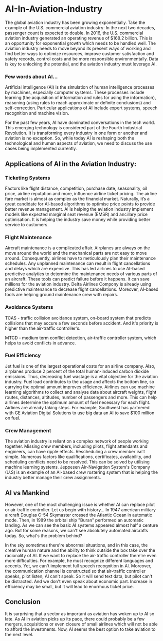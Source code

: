 # AI-In-Aviation-Industry

The global aviation industry has been growing exponentially. Take the example of the U.S. commercial aviation industry: In the next two decades, passenger count is expected to double. In 2016, the U.S. commercial aviation industry generated an operating revenue of $168.2 billion. This is an opportunity for exponential growth which needs to be handled well. The aviation industry needs to move beyond its present ways of working and find better ways to optimize resources, improve customer satisfaction and safety records, control costs and be more responsible environmentally. Data is key to unlocking the potential, and the aviation industry must leverage AI. 


### Few words about AI...

Artificial intelligence (AI) is the simulation of human intelligence processes by machines, especially computer systems. These processes include learning (the acquisition of information and rules for using the information), reasoning (using rules to reach approximate or definite conclusions) and self-correction. Particular applications of AI include expert systems, speech recognition and machine vision.

For the past few years, AI have dominated conversations in the tech world. 
This emerging technology is considered part of the Fourth Industrial Revolution. 
It is transforming every industry in one form or another and aviation is no exception.
So, while today AI is reshaping both the technological and human aspects of aviation, we need to discuss the use cases being implemented currently.



## Applications of AI in the Aviation Industry:

### Ticketing Systems

Factors like flight distance, competition, purchase date, seasonality, oil price, airline reputation and more, 
influence airline ticket pricing. The airline fare market is almost as complex as the financial market.
Naturally, it’s a great candidate for AI-based algorithms to optimise price points to provide better revenue management.
AI is helping the aviation industry implement models like expected marginal seat revenue (EMSR) and
ancillary price optimisation. It is helping the industry save money while providing better service to customers.


### Flight Maintenance

Aircraft maintenance is a complicated affair. Airplanes are always on the move around the world and the 
mechanical parts are not easy to move around. Consequently, airlines have to meticulously plan their maintenance schedules.
Any unplanned maintenance can result in flight cancellations and delays which are expensive. 
This has led airlines to use AI-based predictive analytics to determine the maintenance needs of various parts of an aircraft.
These tools can predict failure before it happens. It can save millions for the aviation industry.
Delta Airlines Compony is already using predictive maintenance to decrease flight cancellations. Moreover,
AI-based tools are helping ground maintenance crew with repairs. 


### Avoidance Systems

TCAS - traffic collision avoidance system, on-board system that predicts collisions that may accure a few seconds
before accident. And it's priority is higher than the air-traffic controller's. 

MTCD - medium term conflict detection, air-traffic controller system, which helps to avoid conflicts in advance.


### Fuel Efficiency

Jet fuel is one of the largest operational costs for an airline company.
Also, airplanes produce 2 percent of the total human-induced carbon dioxide emissions. 
Thus, decreasing fuel wastage is a vital objective for the aviation industry. 
Fuel load contributes to the usage and affects the bottom line, so carrying the optimal amount improves efficiency. 
Airlines can use machine learning algorithms to collect and analyse data about aircraft weights, flight routes, 
distances, altitudes, number of passengers and more. This can help airlines determine the optimum amount of fuel
necessary for each flight. Airlines are already taking steps. 
For example, Southwest has partnered with GE Aviation Digital Solutions to use big data an AI to save $100 million on fuel.


### Crew Management

The aviation industry is reliant on a complex network of people working together. 
Missing crew members, including pilots, flight attendants and engineers, can have ripple effects. 
Rescheduling a crew member isn’t simple. Numerous factors like qualifications, certificates, availability, 
and scheduling conflicts need to be resolved. This can be solved by utilising machine learning systems. 
Jeppesen Air-Navigation System's Company (U.S) is an example of an AI-based crew rostering system that is 
helping the industry better manage their crew assignments.


## AI vs Mankind 


However, one of the most challenging issue is whether AI can replace pilot or air-traffic controller.
Let us begin with history... In 1947 american military aircraft Douglas C-54 Skymaster crossed the Atlantic Ocean 
in automatic mode. Then, in 1989 the orbital ship "Buran" performed an automatic landing. As we can see 
the basic AI systems appeared almost half a centure ago. But for some reasons, we can't see absolutely automated
aircrafts today. So, what's the problem behind?

In the sky sometimes there're abnormal situations, and in this case, the creative human nature and the ability to
think outside the box take over the racionality of AI. If we want to replace the air-traffic controller 
there're even more difficulties. For example, he must recognize different languages and accents. 
Yet, we can't implement full speech recognition in AI. Moreover, the communication channel is constructed so
that air-traffic controller speaks, pilot listen, AI can't speak. So it will send text data, but pilot can't
be distracted. And we don't even speak about economic part. Increase in efficiency may be small, but it will
lead to enormous ticket price.




## Conclusion

It is surprising that a sector as important as aviation has woken up to AI so late. As AI in aviation picks up its pace, there could probably be a few mergers, acquisitions or even closure of small airlines which will not be able to afford the investments. Now, AI seems the best option to take aviation to the next level.
